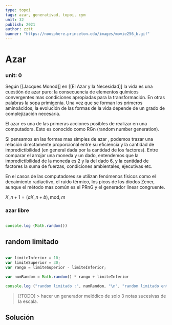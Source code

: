 ```yaml
---
type: topoi
tags: azar, generativad, topoi, cym
unit: 32
publish: 2021
author: zztt
banner: "https://noosphere.princeton.edu/images/movie256_b.gif"
---
```


# Azar

### unit: 0

Según [[Jacques Monod]] en [[El Azar y la Necesidad]] la vida es una cuestión de azar puro: la consecuencia de elementos químicos convergentes mas condiciones apropiadas para la transformación. En otras palabras la sopa primigenia. Una vez que se forman los primeros aminoácidos, la evolución de las formas de la vida depende de un grado de complejización necesaria.

El azar es una de las primeras acciones posibles de realizar en una computadora. Esto es conocido como RGn (random number generation).

Si pensamos en las formas mas simples de azar , podemos trazar una relación directamente proporcional entre su eficiencia y la cantidad de impredictibilidad (en general dada por la cantidad de los factores). Entre comparar el arrojar una moneda y un dado, entendemos que la impredictibilidad de la moneda es 2 y la del dado 6, y la cantidad de factores la suma de fuerzas, condiciones ambientales, ejecutivas etc.

En el casos de las computadores se utilizan fenómenos físicos como el decaimiento radiactivo, el ruido térmico, los picos de los diodos Zener, aunque el método mas común es el PRnG y el generador linear congruente.

$X\_{n+1} = (a X\_n + b), \textrm{mod}, m$

### azar libre

```js

console.log (Math.random())

```

## random limitado

```js

var limiteInferior = 10;
var limiteSuperior = 30;
var rango = limiteSuperior - limiteInferior;

var numRandom = Math.random() * rango + limiteInferior

console.log ("random limitado :", numRandom, "\n", "random limitado entero :", Math.round(numRandom) )

```

> [!TODO] > hacer un generador melódico de solo 3 notas sucesivas de la escala.


## Solución


